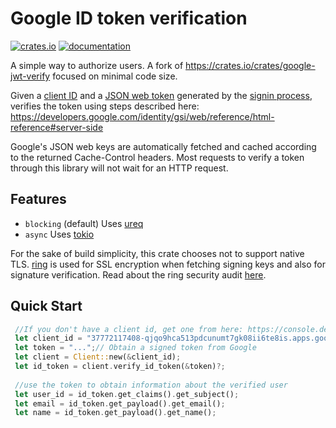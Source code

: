 # Google ID token verification
[![crates.io](https://img.shields.io/crates/v/google-jwt-signin.svg)](https://crates.io/crates/google-jwt-signin)
[![documentation](https://docs.rs/google-jwt-signin/badge.svg)](https://docs.rs/google-jwt-signin)

A simple way to authorize users. A fork of https://crates.io/crates/google-jwt-verify focused on minimal code size.

Given a [client ID](https://developers.google.com/identity/protocols/oauth2#1.-obtain-oauth-2.0-credentials-from-the-dynamic_data.setvar.console_name-.)
and a [JSON web token](https://jwt.io/introduction/)
generated by the [signin process](https://developers.google.com/identity/gsi/web/guides/display-button),
verifies the token using steps described here:
https://developers.google.com/identity/gsi/web/reference/html-reference#server-side

Google's JSON web keys are automatically fetched and cached according to the returned Cache-Control headers.
Most requests to verify a token through this library will not wait for an HTTP request.

## Features
- `blocking` (default) Uses [ureq](https://github.com/algesten/ureq)
- `async` Uses [tokio](https://tokio.rs/)

For the sake of build simplicity, this crate chooses not to support native TLS.
[ring](https://github.com/briansmith/ring) is used for SSL encryption when fetching signing keys and also for signature verification.
Read about the ring security audit [here](https://jbp.io/2020/06/14/rustls-audit.html).

## Quick Start
```rust
 //If you don't have a client id, get one from here: https://console.developers.google.com/
 let client_id = "37772117408-qjqo9hca513pdcunumt7gk08ii6te8is.apps.googleusercontent.com";
 let token = "...";// Obtain a signed token from Google
 let client = Client::new(&client_id);
 let id_token = client.verify_id_token(&token)?;
 
 //use the token to obtain information about the verified user
 let user_id = id_token.get_claims().get_subject();
 let email = id_token.get_payload().get_email();
 let name = id_token.get_payload().get_name();
```
